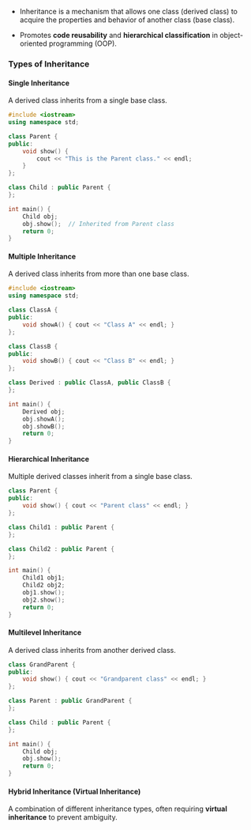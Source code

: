 
- Inheritance is a mechanism that allows one class (derived class) to acquire the properties and behavior of another class (base class).

- Promotes **code reusability** and **hierarchical classification** in object-oriented programming (OOP).

### **Types of Inheritance**


#### **Single Inheritance**

A derived class inherits from a single base class.

```cpp
#include <iostream>
using namespace std;

class Parent {
public:
    void show() {
        cout << "This is the Parent class." << endl;
    }
};

class Child : public Parent {
};

int main() {
    Child obj;
    obj.show();  // Inherited from Parent class
    return 0;
}
```


#### **Multiple Inheritance**

A derived class inherits from more than one base class.

```cpp
#include <iostream>
using namespace std;

class ClassA {
public:
    void showA() { cout << "Class A" << endl; }
};

class ClassB {
public:
    void showB() { cout << "Class B" << endl; }
};

class Derived : public ClassA, public ClassB {
};

int main() {
    Derived obj;
    obj.showA();
    obj.showB();
    return 0;
}
```


#### **Hierarchical Inheritance**

Multiple derived classes inherit from a single base class.

```cpp
class Parent {
public:
    void show() { cout << "Parent class" << endl; }
};

class Child1 : public Parent {
};

class Child2 : public Parent {
};

int main() {
    Child1 obj1;
    Child2 obj2;
    obj1.show();
    obj2.show();
    return 0;
}
```


#### **Multilevel Inheritance**

A derived class inherits from another derived class.

```cpp
class GrandParent {
public:
    void show() { cout << "Grandparent class" << endl; }
};

class Parent : public GrandParent {
};

class Child : public Parent {
};

int main() {
    Child obj;
    obj.show();
    return 0;
}
```


#### **Hybrid Inheritance (Virtual Inheritance)**

A combination of different inheritance types, often requiring **virtual inheritance** to prevent ambiguity.